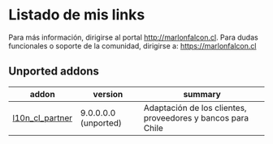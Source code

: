 
Listado de mis links
==================================================================
Para más información, dirigirse al portal http://marlonfalcon.cl.
Para dudas funcionales o soporte de la comunidad, dirigirse a:
https://marlonfalcon.cl


[//]: # (addons)
Unported addons
---------------
addon | version | summary
--- | --- | ---
[l10n_cl_partner](l10n_cl_partner/) | 9.0.0.0.0 (unported) | Adaptación de los clientes, proveedores y bancos para Chile
[//]: # (end addons)